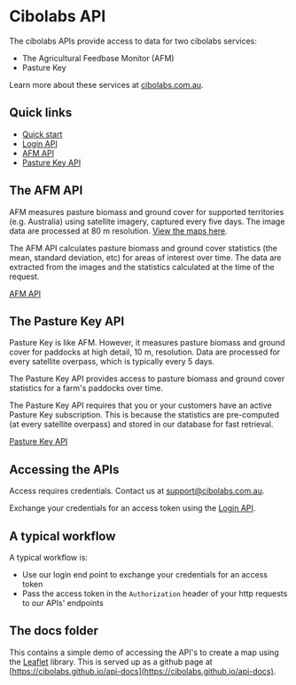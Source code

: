 # Cibolabs API

The cibolabs APIs provide access to data for two cibolabs services:
- The Agricultural Feedbase Monitor (AFM)
- Pasture Key

Learn more about these services at [cibolabs.com.au](https://cibolabs.com.au).

## Quick links

- [Quick start](quickstart.md)
- [Login API](login.md)
- [AFM API](afm.md)
- [Pasture Key API](pasturekey.md)



## The AFM API

AFM measures pasture biomass and ground cover for supported territories
(e.g. Australia) using satellite imagery, captured every five days. The
image data are processed at 80 m resolution.
[View the maps here](https://www.cibolabs.com.au/products/national-comparsion/).

The AFM API calculates pasture biomass and ground cover statistics
(the mean, standard deviation, etc) for areas of interest over time.
The data are extracted from the images and the statistics calculated at the
time of the request. 

[AFM API](afm.md)


## The Pasture Key API

Pasture Key is like AFM. However, it measures pasture biomass and ground
cover for paddocks at high detail, 10 m, resolution. Data are processed
for every satellite overpass, which is typically every 5 days.

The Pasture Key API provides access to pasture biomass and ground cover
statistics for a farm's paddocks over time.

The Pasture Key API requires that you or your customers have an active
Pasture Key subscription. This is because the statistics are pre-computed
(at every satellite overpass) and stored in our database for fast retrieval.

[Pasture Key API](pasturekey.md)

## Accessing the APIs

Access requires credentials.
Contact us at [support@cibolabs.com.au](mailto:support@cibolabs.com.au).

Exchange your credentials for an access token using the [Login API](login.md).

## A typical workflow

A typical workflow is:
- Use our login end point to exchange your credentials for an access token
- Pass the access token in the `Authorization` header of your http requests to
  our APIs' endpoints


## The docs folder

This contains a simple demo of accessing the API's to create a map using the [Leaflet](https://leafletjs.com/) library.
This is served up as a github page at [https://cibolabs.github.io/api-docs](https://cibolabs.github.io/api-docs).
